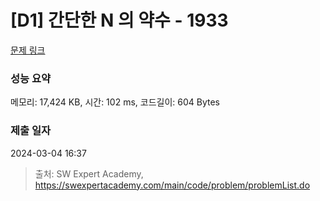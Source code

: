 # [D1] 간단한 N 의 약수 - 1933 

[문제 링크](https://swexpertacademy.com/main/code/problem/problemDetail.do?contestProbId=AV5PhcWaAKIDFAUq) 

### 성능 요약

메모리: 17,424 KB, 시간: 102 ms, 코드길이: 604 Bytes

### 제출 일자

2024-03-04 16:37



> 출처: SW Expert Academy, https://swexpertacademy.com/main/code/problem/problemList.do